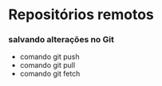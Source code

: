 # Repositórios remotos

<!-- Exemplo -->
### salvando alterações no Git
* comando git push
* comando git pull
* comando git fetch
<!-- Fim do Exemplo -->

